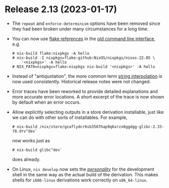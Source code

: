# Release 2.13 (2023-01-17)

* The `repeat` and `enforce-determinism` options have been removed
  since they had been broken under many circumstances for a long time.

* You can now use [flake references] in the [old command line interface], e.g.

   [flake references]: ../command-ref/new-cli/nix3-flake.md#flake-references
   [old command line interface]: ../command-ref/main-commands.md

  ```shell-session
  # nix-build flake:nixpkgs -A hello
  # nix-build -I nixpkgs=flake:github:NixOS/nixpkgs/nixos-22.05 \
      '<nixpkgs>' -A hello
  # NIX_PATH=nixpkgs=flake:nixpkgs nix-build '<nixpkgs>' -A hello
  ```

* Instead of "antiquotation", the more common term [string interpolation](../language/string-interpolation.md) is now used consistently.
  Historical release notes were not changed.

* Error traces have been reworked to provide detailed explanations and more
  accurate error locations. A short excerpt of the trace is now shown by
  default when an error occurs.

* Allow explicitly selecting outputs in a store derivation installable, just like we can do with other sorts of installables.
  For example,
  ```shell-session
  # nix-build /nix/store/gzaflydcr6sb3567hap9q6srzx8ggdgg-glibc-2.33-78.drv^dev`
  ```
  now works just as
  ```shell-session
  # nix-build glibc^dev`
  ```
  does already.

* On Linux, `nix develop` now sets the
  [*personality*](https://man7.org/linux/man-pages/man2/personality.2.html)
  for the development shell in the same way as the actual build of the
  derivation. This makes shells for `i686-linux` derivations work
  correctly on `x86_64-linux`.
